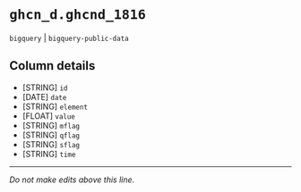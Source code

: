 # `ghcn_d.ghcnd_1816`
`bigquery` | `bigquery-public-data`

## Column details
* [STRING]    `id`
* [DATE]      `date`
* [STRING]    `element`
* [FLOAT]     `value`
* [STRING]    `mflag`
* [STRING]    `qflag`
* [STRING]    `sflag`
* [STRING]    `time`

-------------------------------------------------------------------------------
*Do not make edits above this line.*
